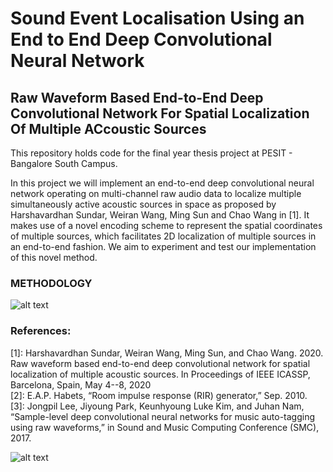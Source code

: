 # Sound Event Localisation Using an End to End Deep Convolutional Neural Network

## Raw Waveform Based End-to-End Deep Convolutional Network For Spatial Localization Of Multiple ACcoustic Sources

This repository holds code for the final year thesis project at PESIT - Bangalore South Campus. 

In this project we will implement an end-to-end deep convolutional neural network operating on multi-channel raw audio data to localize multiple simultaneously active acoustic sources in space as proposed by Harshavardhan Sundar, Weiran Wang, Ming Sun and Chao Wang in [1]. It makes use of a novel encoding scheme to represent the spatial coordinates of multiple sources, which facilitates 2D localization of multiple sources in an end-to-end fashion. We aim to experiment and test our implementation of this novel method.

### METHODOLOGY
![alt text](https://raw.githubusercontent.com/nol-alb/HVsundarSourceLocalization/main/images/Screenshot%202021-01-10%20at%2011.54.15%20PM.png)


### References:
[1]: Harshavardhan Sundar, Weiran Wang, Ming Sun, and Chao Wang. 2020. Raw waveform based end-to-end deep convolutional network for spatial localization of multiple acoustic sources. In Proceedings of IEEE ICASSP, Barcelona, Spain, May 4--8, 2020\
[2]: E.A.P. Habets, “Room impulse response (RIR) generator,”
Sep. 2010.\
[3]: Jongpil Lee, Jiyoung Park, Keunhyoung Luke Kim, and Juhan Nam, “Sample-level deep convolutional neural networks for music auto-tagging using raw waveforms,” in Sound and Music Computing Conference (SMC), 2017.

![alt text](https://raw.githubusercontent.com/nol-alb/HVsundarSourceLocalization/main/images/Matlab_plots/Convolved_outputs.png)


